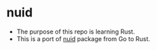 # nuid

- The purpose of this repo is learning Rust.
- This is a port of [nuid](https://github.com/nats-io/nuid) package from Go to Rust.
